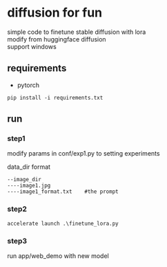 # diffusion for fun
simple code to finetune stable diffusion with lora    
modify from huggingface diffusion    
support windows
## requirements
* pytorch
```buildoutcfg
pip install -i requirements.txt
```

## run

### step1
modify params in conf/exp1.py to setting experiments

data_dir format
```buildoutcfg
--image_dir
----image1.jpg  
----image1_format.txt    #the prompt
```

### step2
```buildoutcfg
accelerate launch .\finetune_lora.py
```

### step3
run app/web_demo with new model



